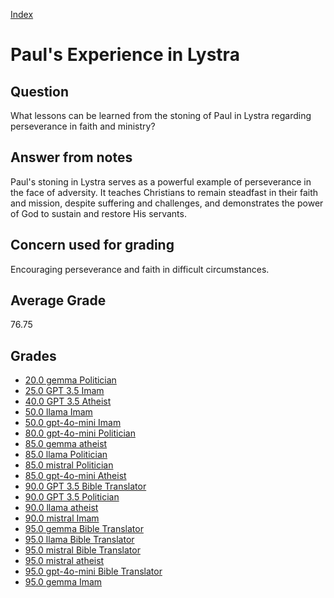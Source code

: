 
[Index](../index.md)
# Paul's Experience in Lystra
## Question
What lessons can be learned from the stoning of Paul in Lystra regarding perseverance in faith and ministry?

## Answer from notes
Paul's stoning in Lystra serves as a powerful example of perseverance in the face of adversity. It teaches Christians to remain steadfast in their faith and mission, despite suffering and challenges, and demonstrates the power of God to sustain and restore His servants.

## Concern used for grading
Encouraging perseverance and faith in difficult circumstances.

## Average Grade
76.75

## Grades
 * [20.0 gemma Politician](../answers/gemma_Politician/Paul's_Experience_in_Lystra.md)
 * [25.0 GPT 3.5 Imam](../answers/GPT_3.5_Imam/Paul's_Experience_in_Lystra.md)
 * [40.0 GPT 3.5 Atheist](../answers/GPT_3.5_Atheist/Paul's_Experience_in_Lystra.md)
 * [50.0 llama Imam](../answers/llama_Imam/Paul's_Experience_in_Lystra.md)
 * [50.0 gpt-4o-mini Imam](../answers/gpt-4o-mini_Imam/Paul's_Experience_in_Lystra.md)
 * [80.0 gpt-4o-mini Politician](../answers/gpt-4o-mini_Politician/Paul's_Experience_in_Lystra.md)
 * [85.0 gemma atheist](../answers/gemma_atheist/Paul's_Experience_in_Lystra.md)
 * [85.0 llama Politician](../answers/llama_Politician/Paul's_Experience_in_Lystra.md)
 * [85.0 mistral Politician](../answers/mistral_Politician/Paul's_Experience_in_Lystra.md)
 * [85.0 gpt-4o-mini Atheist](../answers/gpt-4o-mini_Atheist/Paul's_Experience_in_Lystra.md)
 * [90.0 GPT 3.5 Bible Translator](../answers/GPT_3.5_Bible_Translator/Paul's_Experience_in_Lystra.md)
 * [90.0 GPT 3.5 Politician](../answers/GPT_3.5_Politician/Paul's_Experience_in_Lystra.md)
 * [90.0 llama atheist](../answers/llama_atheist/Paul's_Experience_in_Lystra.md)
 * [90.0 mistral Imam](../answers/mistral_Imam/Paul's_Experience_in_Lystra.md)
 * [95.0 gemma Bible Translator](../answers/gemma_Bible_Translator/Paul's_Experience_in_Lystra.md)
 * [95.0 llama Bible Translator](../answers/llama_Bible_Translator/Paul's_Experience_in_Lystra.md)
 * [95.0 mistral Bible Translator](../answers/mistral_Bible_Translator/Paul's_Experience_in_Lystra.md)
 * [95.0 mistral atheist](../answers/mistral_atheist/Paul's_Experience_in_Lystra.md)
 * [95.0 gpt-4o-mini Bible Translator](../answers/gpt-4o-mini_Bible_Translator/Paul's_Experience_in_Lystra.md)
 * [95.0 gemma Imam](../answers/gemma_Imam/Paul's_Experience_in_Lystra.md)
